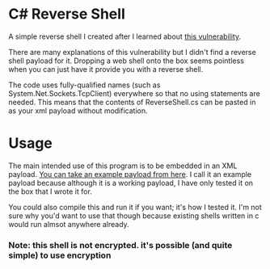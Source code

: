 # C# Reverse Shell

A simple reverse shell I created after I learned about [this vulnerability](https://zerosum0x0.blogspot.com/2016/05/xml-attack-for-c-remote-code-execution.html).

There are many explanations of this vulnerability but I didn't find a reverse shell payload for it. Dropping a web shell onto the box seems pointless when you can just have it provide you with a reverse shell.

The code uses fully-qualified names (such as System.Net.Sockets.TcpClient) everywhere so that no using statements are needed. This means that the contents of ReverseShell.cs can be pasted in as your xml payload without modification.

# Usage
The main intended use of this program is to be embedded in an XML payload. [You can take an example payload from here](https://github.com/JordanWhittle/CSharpReverseShell/blob/master/ReverseShell/Payload.xml). I call it an example payload because although it is a working payload, I have only tested it on the box that I wrote it for.

You could also compile this and run it if you want; it's how I tested it. I'm not sure why you'd want to use that though because existing shells written in c would run almsot anywhere already.

### Note: this shell is not encrypted. it's possible (and quite simple) to use encryption 
